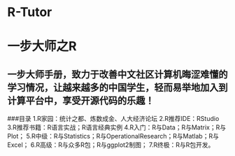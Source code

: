 R-Tutor
=======

#  一步大师之R
## 一步大师手册，致力于改善中文社区计算机晦涩难懂的学习情况，让越来越多的中国学生，轻而易举地加入到计算平台中，享受开源代码的乐趣！
###目录
    1.R家园：统计之都、炼数成金、人大经济论坛
    2.R推荐IDE：RStudio
    3.R推荐书籍：R语言实战；R语言经典实例
    4.R入门：R与Data；R与Matrix；R与Plot；
    5.R中级：R与Statistics；R与OperationalResearch；R与Matlab；R与Excel；
    6.R高级：R与众多R包；R与ggplot2制图；
    7.R终极：R与R包开发。
